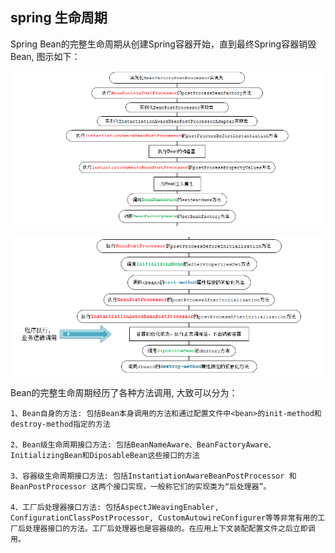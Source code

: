 
## spring 生命周期

Spring Bean的完整生命周期从创建Spring容器开始，直到最终Spring容器销毁Bean, 图示如下：

![image](../../pictures/spring-bean-life-cycle-01.png)

![image](../../pictures/spring-bean-life-cycle-02.png)


Bean的完整生命周期经历了各种方法调用, 大致可以分为：

    1、Bean自身的方法: 包括Bean本身调用的方法和通过配置文件中<bean>的init-method和destroy-method指定的方法

    2、Bean级生命周期接口方法: 包括BeanNameAware、BeanFactoryAware、InitializingBean和DiposableBean这些接口的方法

    3、容器级生命周期接口方法: 包括InstantiationAwareBeanPostProcessor 和 BeanPostProcessor 这两个接口实现，一般称它们的实现类为“后处理器”。

    4、工厂后处理器接口方法: 包括AspectJWeavingEnabler, ConfigurationClassPostProcessor, CustomAutowireConfigurer等等非常有用的工厂后处理器接口的方法。工厂后处理器也是容器级的。在应用上下文装配配置文件之后立即调用。
